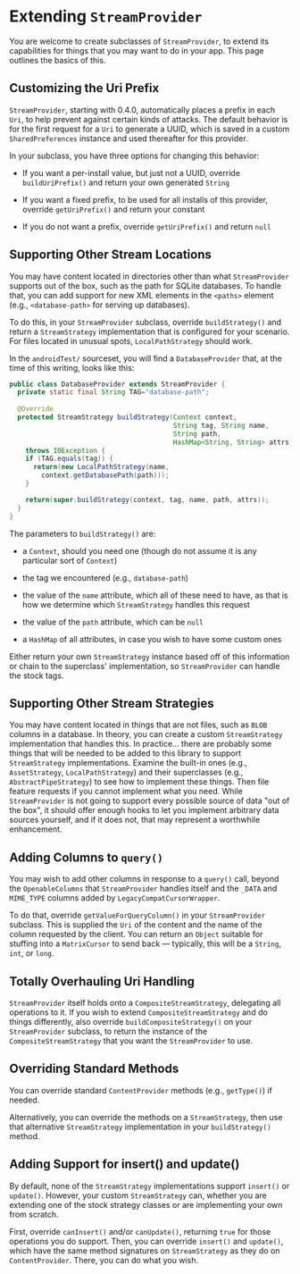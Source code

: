 # Extending `StreamProvider`

You are welcome to create subclasses of `StreamProvider`, to 
extend its capabilities for things that you may want to do in
your app. This page outlines the basics of this.

## Customizing the Uri Prefix

`StreamProvider`, starting with 0.4.0, automatically places a prefix
in each `Uri`, to help prevent against certain kinds of attacks.
The default behavior is for the first request for a `Uri` to
generate a UUID, which is saved in a custom `SharedPreferences`
instance and used thereafter for this provider.

In your subclass, you have three options for changing this
behavior:

- If you want a per-install value, but just not a UUID,
override `buildUriPrefix()` and return your own generated
`String`

- If you want a fixed prefix, to be used for all installs of this
provider, override `getUriPrefix()` and return your constant

- If you do not want a prefix, override `getUriPrefix()` and
return `null`

## Supporting Other Stream Locations

You may have content located in directories other than what
`StreamProvider` supports out of the box, such as the path for
SQLite databases. To handle that, you can add support for
new XML elements in the `<paths>` element (e.g., `<database-path>`
for serving up databases).

To do this, in your `StreamProvider` subclass, override
`buildStrategy()` and return a `StreamStrategy` implementation
that is configured for your scenario. For files located in unusual
spots, `LocalPathStrategy` should work.

In the `androidTest/` sourceset, you will find a `DatabaseProvider`
that, at the time of this writing, looks like this:

```java
public class DatabaseProvider extends StreamProvider {
  private static final String TAG="database-path";
  
  @Override
  protected StreamStrategy buildStrategy(Context context,
                                         String tag, String name,
                                         String path,
                                         HashMap<String, String> attrs)
    throws IOException {
    if (TAG.equals(tag)) {
      return(new LocalPathStrategy(name,
        context.getDatabasePath(path)));
    }

    return(super.buildStrategy(context, tag, name, path, attrs));
  }
}
```

The parameters to `buildStrategy()` are:

- a `Context`, should you need one (though do not assume it is
any particular sort of `Context`)

- the tag we encountered (e.g., `database-path`)

- the value of the `name` attribute, which all of these need to 
have, as that is how we determine which `StreamStrategy` handles
this request

- the value of the `path` attribute, which can be `null`

- a `HashMap` of all attributes, in case you wish to have some
custom ones

Either return your own `StreamStrategy` instance based off of
this information or chain to the superclass' implementation, so
`StreamProvider` can handle the stock tags.

## Supporting Other Stream Strategies

You may have content located in things that
are not files, such as `BLOB` columns in a database. In theory,
you can create a custom `StreamStrategy` implementation
that handles this. In practice... there are probably some things
that will be needed to be added to this library to support
`StreamStrategy` implementations. Examine the built-in ones
(e.g., `AssetStrategy`, `LocalPathStrategy`) and their superclasses
(e.g., `AbstractPipeStrategy`) to see how to implement these things.
Then file feature requests if you cannot implement what you need.
While `StreamProvider` is not going to support every possible
source of data "out of the box", it should offer enough hooks
to let you implement arbitrary data sources yourself, and if it
does not, that may represent a worthwhile enhancement.

## Adding Columns to `query()`

You may wish to add other columns in response to a `query()`
call, beyond the `OpenableColumns` that `StreamProvider` handles
itself and the `_DATA` and `MIME_TYPE` columns added by
`LegacyCompatCursorWrapper`.

To do that, override `getValueForQueryColumn()` in your `StreamProvider`
subclass. This is supplied the `Uri` of the content and the name
of the column requested by the client. You can return an `Object`
suitable for stuffing into a `MatrixCursor` to send back &mdash;
typically, this will be a `String`, `int`, or `long`.

## Totally Overhauling Uri Handling

`StreamProvider` itself holds onto a `CompositeStreamStrategy`,
delegating all operations to it. If you wish to extend
`CompositeStreamStrategy` and do things differently, also override
`buildCompositeStrategy()` on your `StreamProvider` subclass, 
to return the instance of the `CompositeStreamStrategy` that you
want the `StreamProvider` to use.

## Overriding Standard Methods

You can override standard `ContentProvider` methods (e.g., `getType()`)
if needed.

Alternatively, you can override the methods on a `StreamStrategy`,
then use that alternative `StreamStrategy` implementation in
your `buildStrategy()` method.

## Adding Support for insert() and update()

By default, none of the `StreamStrategy` implementations support
`insert()` or `update()`. However, your custom `StreamStrategy`
can, whether you are extending one of the stock strategy classes
or are implementing your own from scratch.

First, override `canInsert()` and/or `canUpdate()`, returning
`true` for those operations you do support. Then, you can
override `insert()` and `update()`, which have the same method
signatures on `StreamStrategy` as they do on `ContentProvider`.
There, you can do what you wish.
